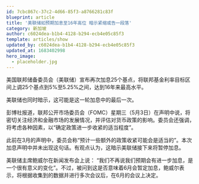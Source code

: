 ```yaml
---
id: 7cbc867c-37c2-4d66-85f3-a8766281c83f
blueprint: article
title: '美联储如预期加息至16年高位 暗示紧缩或告一段落'
category: 新加坡
author: c6024dea-b1b4-4128-b294-ecb4e05c85f3
template: articles/show
updated_by: c6024dea-b1b4-4128-b294-ecb4e05c85f3
updated_at: 1683402998
hero_image:
  - placeholder.jpg
---
```

美国联邦储备委员会（美联储）宣布再次加息25个基点，将联邦基金利率目标区间上调25个基点到5%至5.25%之间，达到16年来最高水平。

美联储也同时暗示，这可能是这一轮加息中的最后一次。

彭博社报道，联邦公开市场委员会（FOMC）星期三（5月3日）在声明中说，将密切关注经济和金融市场的发展情况，并评估对货币政策的影响。委员会还强调，将考虑各种因素，以“确定政策进一步收紧的适当程度”。

此前在3月的声明中，委员会称“预计一些额外的政策收紧可能会是适当的”。本次加息声明中并未出现这句话。有观点认为，这暗示美联储接下来将暂停加息。

美联储主席鲍威尔在新闻发布会上说： “我们不再说我们预期会有进一步加息，是一个很有意义的变化”。不过，被问到这是否意味着6月会暂定加息，鲍威尔表示，将根据收集到的数据并进行多次会议后，在6月的会议上决定。
